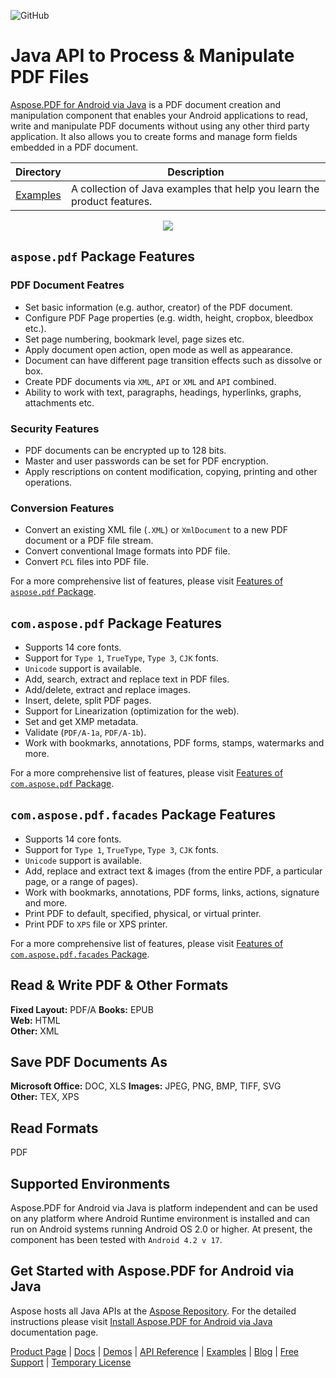 ![GitHub](https://img.shields.io/github/license/aspose-pdf/Aspose.PDF-for-Android-via-java)
# Java API to Process & Manipulate PDF Files

[Aspose.PDF for Android via Java](https://products.aspose.com/pdf/android-java) is a PDF document creation and manipulation component that enables your Android applications to read, write and manipulate PDF documents without using any other third party application. It also allows you to create forms and manage form fields embedded in a PDF document.

Directory | Description
--------- | -----------
[Examples](Examples) | A collection of Java examples that help you learn the product features.

<p align="center">
  <a title="Download Examples ZIP" href="https://github.com/aspose-pdf/Aspose.pdf-for-Java/archive/master.zip">
	<img src="https://raw.github.com/AsposeExamples/java-examples-dashboard/master/images/downloadZip-Button-Large.png" />
  </a>
</p>

## `aspose.pdf` Package Features

### PDF Document Featres

- Set basic information (e.g. author, creator) of the PDF document.
- Configure PDF Page properties (e.g. width, height, cropbox, bleedbox etc.).
- Set page numbering, bookmark level, page sizes etc.
- Apply document open action, open mode as well as appearance.
- Document can have different page transition effects such as dissolve or box.
- Create PDF documents via `XML`, `API` or `XML` and `API` combined.
- Ability to work with text, paragraphs, headings, hyperlinks, graphs, attachments etc.

### Security Features

- PDF documents can be encrypted up to 128 bits.
- Master and user passwords can be set for PDF encryption.
- Apply rescriptions on content modification, copying, printing and other operations.

### Conversion Features

- Convert an existing XML file (`.XML`) or `XmlDocument` to a new PDF document or a PDF file stream.
- Convert conventional Image formats into PDF file.
- Convert `PCL` files into PDF file.

For a more comprehensive list of features, please visit [Features of `aspose.pdf` Package](https://docs.aspose.com/pdf/java/aspose-pdf-package-features/).

## `com.aspose.pdf` Package Features

- Supports 14 core fonts.
- Support for `Type 1`, `TrueType`, `Type 3`, `CJK` fonts.
- `Unicode` support is available.
- Add, search, extract and replace text in PDF files.
- Add/delete, extract and replace images.
- Insert, delete, split PDF pages.
- Support for Linearization (optimization for the web).
- Set and get XMP metadata.
- Validate (`PDF/A-1a`, `PDF/A-1b`).
- Work with bookmarks, annotations, PDF forms, stamps, watermarks and more.

For a more comprehensive list of features, please visit [Features of `com.aspose.pdf` Package](https://docs.aspose.com/pdf/java/com-aspose-pdf-package-features/).

## `com.aspose.pdf.facades` Package Features

- Supports 14 core fonts.
- Support for `Type 1`, `TrueType`, `Type 3`, `CJK` fonts.
- `Unicode` support is available.
- Add, replace and extract text & images (from the entire PDF, a particular page, or a range of pages).
- Work with bookmarks, annotations, PDF forms, links, actions, signature and more.
- Print PDF to default, specified, physical, or virtual printer.
- Print PDF to `XPS` file or XPS printer.

For a more comprehensive list of features, please visit [Features of `com.aspose.pdf.facades` Package](https://docs.aspose.com/pdf/java/com-aspose-pdf-facades-package-features/).

## Read & Write PDF & Other Formats

**Fixed Layout:** PDF/A
**Books:** EPUB\
**Web:** HTML\
**Other:** XML

## Save PDF Documents As

**Microsoft Office:** DOC, XLS
**Images:** JPEG, PNG, BMP, TIFF, SVG\
**Other:** TEX, XPS

## Read Formats

PDF

## Supported Environments

Aspose.PDF for Android via Java is platform independent and can be used on any platform where Android Runtime environment is installed and can run on Android systems running Android OS 2.0 or higher. At present, the component has been tested with `Android 4.2 v 17`.

## Get Started with Aspose.PDF for Android via Java

Aspose hosts all Java APIs at the [Aspose Repository](https://repository.aspose.com/webapp/#/artifacts/browse/tree/General/repo/com/aspose/aspose-pdf-android-via-java). For the detailed instructions please visit [Install Aspose.PDF for Android via Java](https://docs.aspose.com/pdf/java/install-aspose-pdf-for-android-via-java/) documentation page.

[Product Page](https://products.aspose.com/pdf/android-java) | [Docs](https://docs.aspose.com/pdf/androidjava/) | [Demos](https://products.aspose.app/pdf/family) | [API Reference](https://apireference.aspose.com/pdf/java) | [Examples](https://github.com/aspose-pdf/Aspose.PDF-for-Android-via-java/tree/master/Examples) | [Blog](https://blog.aspose.com/category/pdf/) | [Free Support](https://forum.aspose.com/c/pdf) | [Temporary License](https://purchase.aspose.com/temporary-license)
